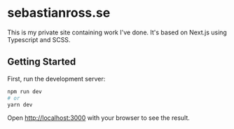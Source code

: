 # sebastianross.se

This is my private site containing work I've done. It's based on Next.js using Typescript and SCSS. 

## Getting Started

First, run the development server:

```bash
npm run dev
# or
yarn dev
```

Open [http://localhost:3000](http://localhost:3000) with your browser to see the result.
